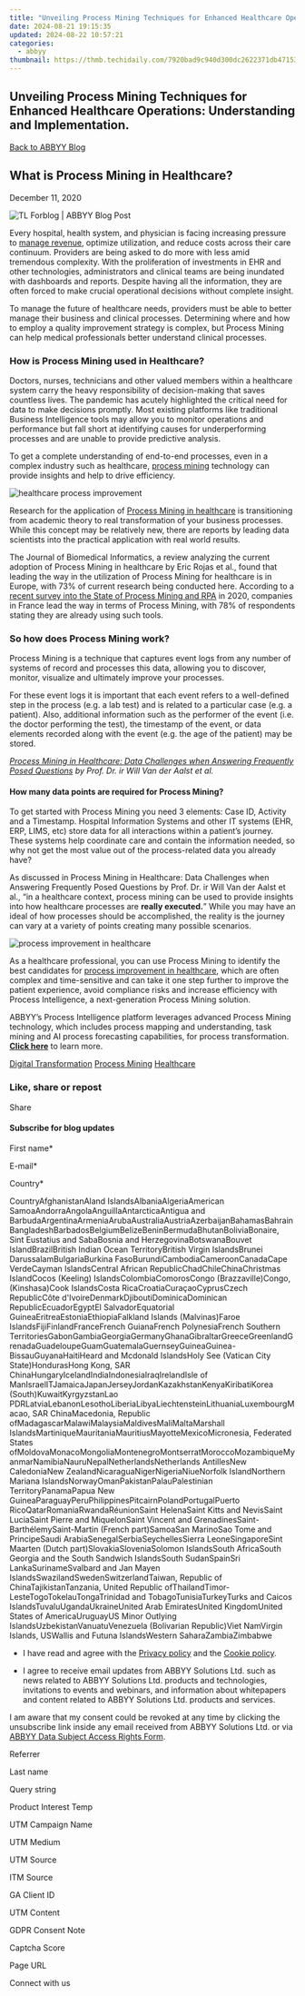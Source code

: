 ```yaml
---
title: "Unveiling Process Mining Techniques for Enhanced Healthcare Operations: Understanding and Implementation."
date: 2024-08-21 19:15:35
updated: 2024-08-22 10:57:21
categories:
  - abbyy
thumbnail: https://thmb.techidaily.com/7920bad9c940d300dc2622371db47153e51643f1951aaa98f2575aa4c7a7894a.jpg
---
```


## Unveiling Process Mining Techniques for Enhanced Healthcare Operations: Understanding and Implementation.

[Back to ABBYY Blog](https://tools.techidaily.com/abbyy/products/)

## What is Process Mining in Healthcare?

December 11, 2020

![TL Forblog | ABBYY Blog Post](https://static4.abbyy.com/abbyycommedia/31568/tl-forblog-848x444.jpg) 

Every hospital, health system, and physician is facing increasing pressure to [manage revenue](https://tools.techidaily.com/abbyy/products/), optimize utilization, and reduce costs across their care continuum. Providers are being asked to do more with less amid tremendous complexity. With the proliferation of investments in EHR and other technologies, administrators and clinical teams are being inundated with dashboards and reports. Despite having all the information, they are often forced to make crucial operational decisions without complete insight.

To manage the future of healthcare needs, providers must be able to better manage their business and clinical processes. Determining where and how to employ a quality improvement strategy is complex, but Process Mining can help medical professionals better understand clinical processes.

### How is Process Mining used in Healthcare?

Doctors, nurses, technicians and other valued members within a healthcare system carry the heavy responsibility of decision-making that saves countless lives. The pandemic has acutely highlighted the critical need for data to make decisions promptly. Most existing platforms like traditional Business Intelligence tools may allow you to monitor operations and performance but fall short at identifying causes for underperforming processes and are unable to provide predictive analysis.

To get a complete understanding of end-to-end processes, even in a complex industry such as healthcare, [process mining](https://tools.techidaily.com/abbyy/products/) technology can provide insights and help to drive efficiency.

![healthcare process improvement](https://static1.abbyy.com/abbyycommedia/30413/healthcare-process-improvement.jpg)

Research for the application of [Process Mining in healthcare](https://tools.techidaily.com/abbyy/products/) is transitioning from academic theory to real transformation of your business processes. While this concept may be relatively new, there are reports by leading data scientists into the practical application with real world results.

The Journal of Biomedical Informatics, a review analyzing the current adoption of Process Mining in healthcare by Eric Rojas et al., found that leading the way in the utilization of Process Mining for healthcare is in Europe, with 73% of current research being conducted here. According to a [recent survey into the State of Process Mining and RPA](https://tools.techidaily.com/abbyy/products/) in 2020, companies in France lead the way in terms of Process Mining, with 78% of respondents stating they are already using such tools.

### So how does Process Mining work?

Process Mining is a technique that captures event logs from any number of systems of record and processes this data, allowing you to discover, monitor, visualize and ultimately improve your processes.

For these event logs it is important that each event refers to a well-defined step in the process (e.g. a lab test) and is related to a particular case (e.g. a patient). Also, additional information such as the performer of the event (i.e. the doctor performing the test), the timestamp of the event, or data elements recorded along with the event (e.g. the age of the patient) may be stored.

_[Process Mining in Healthcare: Data Challenges when Answering Frequently Posed Questions](http://www.padsweb.rwth-aachen.de/wvdaalst/publications/p707.pdf) by Prof. Dr. ir Will Van der Aalst et al._

#### How many data points are required for Process Mining?

To get started with Process Mining you need 3 elements: Case ID, Activity and a Timestamp. Hospital Information Systems and other IT systems (EHR, ERP, LIMS, etc) store data for all interactions within a patient’s journey. These systems help coordinate care and contain the information needed, so why not get the most value out of the process-related data you already have?

As discussed in Process Mining in Healthcare: Data Challenges when Answering Frequently Posed Questions by Prof. Dr. ir Will Van der Aalst et al., “in a healthcare context, process mining can be used to provide insights into how healthcare processes are **really executed.**” While you may have an ideal of how processes should be accomplished, the reality is the journey can vary at a variety of points creating many possible scenarios.

![process improvement in healthcare](https://static1.abbyy.com/abbyycommedia/30414/healthcare-process.jpg)

As a healthcare professional, you can use Process Mining to identify the best candidates for [process improvement in healthcare](https://tools.techidaily.com/abbyy/products/), which are often complex and time-sensitive and can take it one step further to improve the patient experience, avoid compliance risks and increase efficiency with Process Intelligence, a next-generation Process Mining solution.

ABBYY’s Process Intelligence platform leverages advanced Process Mining technology, which includes process mapping and understanding, task mining and AI process forecasting capabilities, for process transformation. [**Click here**](https://tools.techidaily.com/abbyy/products/) to learn more.

[Digital Transformation](https://tools.techidaily.com/abbyy/products/) [Process Mining](https://tools.techidaily.com/abbyy/products/) [Healthcare](https://tools.techidaily.com/abbyy/products/) 

### Like, share or repost

Share 

#### Subscribe for blog updates

First name\*

E-mail\*

Сountry\*

СountryAfghanistanAland IslandsAlbaniaAlgeriaAmerican SamoaAndorraAngolaAnguillaAntarcticaAntigua and BarbudaArgentinaArmeniaArubaAustraliaAustriaAzerbaijanBahamasBahrainBangladeshBarbadosBelgiumBelizeBeninBermudaBhutanBoliviaBonaire, Sint Eustatius and SabaBosnia and HerzegovinaBotswanaBouvet IslandBrazilBritish Indian Ocean TerritoryBritish Virgin IslandsBrunei DarussalamBulgariaBurkina FasoBurundiCambodiaCameroonCanadaCape VerdeCayman IslandsCentral African RepublicChadChileChinaChristmas IslandCocos (Keeling) IslandsColombiaComorosCongo (Brazzaville)Congo, (Kinshasa)Cook IslandsCosta RicaCroatiaCuraçaoCyprusCzech RepublicCôte d'IvoireDenmarkDjiboutiDominicaDominican RepublicEcuadorEgyptEl SalvadorEquatorial GuineaEritreaEstoniaEthiopiaFalkland Islands (Malvinas)Faroe IslandsFijiFinlandFranceFrench GuianaFrench PolynesiaFrench Southern TerritoriesGabonGambiaGeorgiaGermanyGhanaGibraltarGreeceGreenlandGrenadaGuadeloupeGuamGuatemalaGuernseyGuineaGuinea-BissauGuyanaHaitiHeard and Mcdonald IslandsHoly See (Vatican City State)HondurasHong Kong, SAR ChinaHungaryIcelandIndiaIndonesiaIraqIrelandIsle of ManIsraelITJamaicaJapanJerseyJordanKazakhstanKenyaKiribatiKorea (South)KuwaitKyrgyzstanLao PDRLatviaLebanonLesothoLiberiaLibyaLiechtensteinLithuaniaLuxembourgMacao, SAR ChinaMacedonia, Republic ofMadagascarMalawiMalaysiaMaldivesMaliMaltaMarshall IslandsMartiniqueMauritaniaMauritiusMayotteMexicoMicronesia, Federated States ofMoldovaMonacoMongoliaMontenegroMontserratMoroccoMozambiqueMyanmarNamibiaNauruNepalNetherlandsNetherlands AntillesNew CaledoniaNew ZealandNicaraguaNigerNigeriaNiueNorfolk IslandNorthern Mariana IslandsNorwayOmanPakistanPalauPalestinian TerritoryPanamaPapua New GuineaParaguayPeruPhilippinesPitcairnPolandPortugalPuerto RicoQatarRomaniaRwandaRéunionSaint HelenaSaint Kitts and NevisSaint LuciaSaint Pierre and MiquelonSaint Vincent and GrenadinesSaint-BarthélemySaint-Martin (French part)SamoaSan MarinoSao Tome and PrincipeSaudi ArabiaSenegalSerbiaSeychellesSierra LeoneSingaporeSint Maarten (Dutch part)SlovakiaSloveniaSolomon IslandsSouth AfricaSouth Georgia and the South Sandwich IslandsSouth SudanSpainSri LankaSurinameSvalbard and Jan Mayen IslandsSwazilandSwedenSwitzerlandTaiwan, Republic of ChinaTajikistanTanzania, United Republic ofThailandTimor-LesteTogoTokelauTongaTrinidad and TobagoTunisiaTurkeyTurks and Caicos IslandsTuvaluUgandaUkraineUnited Arab EmiratesUnited KingdomUnited States of AmericaUruguayUS Minor Outlying IslandsUzbekistanVanuatuVenezuela (Bolivarian Republic)Viet NamVirgin Islands, USWallis and Futuna IslandsWestern SaharaZambiaZimbabwe

* I have read and agree with the [Privacy policy](https://tools.techidaily.com/abbyy/products/) and the [Cookie policy](https://tools.techidaily.com/abbyy/products/).

* I agree to receive email updates from ABBYY Solutions Ltd. such as news related to ABBYY Solutions Ltd. products and technologies, invitations to events and webinars, and information about whitepapers and content related to ABBYY Solutions Ltd. products and services.  
    
I am aware that my consent could be revoked at any time by clicking the unsubscribe link inside any email received from ABBYY Solutions Ltd. or via [ABBYY Data Subject Access Rights Form](https://tools.techidaily.com/abbyy/products/).

Referrer

Last name

Query string

Product Interest Temp

UTM Campaign Name

UTM Medium

UTM Source

ITM Source

GA Client ID

UTM Content

GDPR Consent Note

Captcha Score

Page URL

Connect with us

<ins class="adsbygoogle"
     style="display:block"
     data-ad-format="autorelaxed"
     data-ad-client="ca-pub-7571918770474297"
     data-ad-slot="1223367746"></ins>



<ins class="adsbygoogle"
     style="display:block"
     data-ad-client="ca-pub-7571918770474297"
     data-ad-slot="8358498916"
     data-ad-format="auto"
     data-full-width-responsive="true"></ins>
